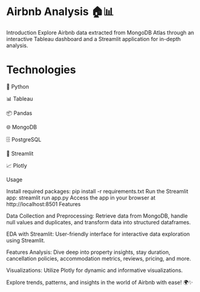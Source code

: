 # Airbnb Analysis 🏠📊

Introduction
Explore Airbnb data extracted from MongoDB Atlas through an interactive Tableau dashboard and a Streamlit application for in-depth analysis.

# Technologies

🐍 Python

📊 Tableau

📦 Pandas

🌐 MongoDB

🗄️ PostgreSQL

🚀 Streamlit

📈 Plotly


Usage

Install required packages: pip install -r requirements.txt
Run the Streamlit app: streamlit run app.py
Access the app in your browser at http://localhost:8501
Features

Data Collection and Preprocessing: Retrieve data from MongoDB, handle null values and duplicates, and transform data into structured dataframes.


EDA with Streamlit: User-friendly interface for interactive data exploration using Streamlit.


Features Analysis: Dive deep into property insights, stay duration, cancellation policies, accommodation metrics, reviews, pricing, and more.


Visualizations: Utilize Plotly for dynamic and informative visualizations.


Explore trends, patterns, and insights in the world of Airbnb with ease! 🌍✨
